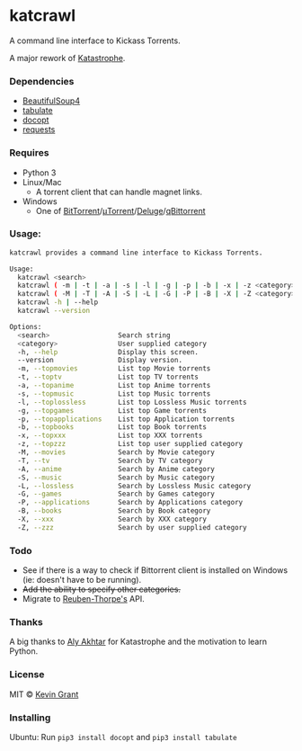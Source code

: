 # katcrawl
A command line interface to Kickass Torrents.

A major rework of [Katastrophe](https://github.com/alyakhtar/Katastrophe).

### Dependencies

* [BeautifulSoup4](https://pypi.python.org/pypi/beautifulsoup4)
* [tabulate](https://pypi.python.org/pypi/tabulate)
* [docopt](https://github.com/docopt/docopt)
* [requests](https://pypi.python.org/pypi/requests)

### Requires
* Python 3
* Linux/Mac
  - A torrent client that can handle magnet links.
* Windows
  - One of [BitTorrent](http://www.bittorrent.com)/[μTorrent](http://utorrent.com)/[Deluge](http://deluge-torrent.org)/[qBittorrent](http://www.qbittorrent.org)

### Usage:
```sh
katcrawl provides a command line interface to Kickass Torrents.

Usage:
  katcrawl <search>
  katcrawl ( -m | -t | -a | -s | -l | -g | -p | -b | -x | -z <category> )
  katcrawl ( -M | -T | -A | -S | -L | -G | -P | -B | -X | -Z <category> ) <search>
  katcrawl -h | --help
  katcrawl --version  

Options:
  <search>                 Search string
  <category>               User supplied category
  -h, --help               Display this screen.
  --version                Display version.
  -m, --topmovies          List top Movie torrents
  -t, --toptv              List top TV torrents
  -a, --topanime           List top Anime torrents
  -s, --topmusic           List top Music torrents
  -l, --toplossless        List top Lossless Music torrents
  -g, --topgames           List top Game torrents
  -p, --topapplications    List top Application torrents
  -b, --topbooks           List top Book torrents
  -x, --topxxx             List top XXX torrents
  -z, --topzzz             List top user supplied category
  -M, --movies             Search by Movie category
  -T, --tv                 Search by TV category
  -A, --anime              Search by Anime category
  -S, --music              Search by Music category
  -L, --lossless           Search by Lossless Music category
  -G, --games              Search by Games category
  -P, --applications       Search by Applications category
  -B, --books              Search by Book category
  -X, --xxx                Search by XXX category
  -Z, --zzz                Search by user supplied category
```
### Todo
* See if there is a way to check if Bittorrent client is installed on Windows (ie: doesn't have to be running).
* ~~Add the ability to specify other categories.~~
* Migrate to [Reuben-Thorpe's](https://github.com/Reuben-Thorpe) API.

### Thanks
A big thanks to [Aly Akhtar](https://github.com/alyakhtar) for Katastrophe and the motivation to learn Python.

### License

MIT © [Kevin Grant](https://github.com/wedwabbit/katcrawl/blob/master/LICENSE.html)

### Installing

Ubuntu:
Run `pip3 install docopt` and `pip3 install tabulate`
